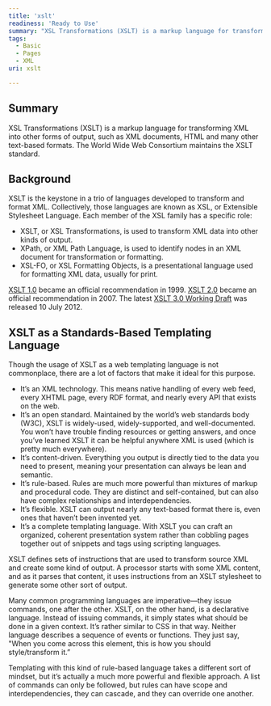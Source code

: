 ```yaml
---
title: 'xslt'
readiness: 'Ready to Use'
summary: "XSL Transformations (XSLT) is a markup language for transforming XML into other forms of output, such as XML documents, HTML and many other text-based formats. The World Wide Web Consortium maintains the XSLT standard.\n"
tags:
  - Basic
  - Pages
  - XML
uri: xslt

---
```

## Summary

XSL Transformations (XSLT) is a markup language for transforming XML into other forms of output, such as XML documents, HTML and many other text-based formats. The World Wide Web Consortium maintains the XSLT standard.

## Background

XSLT is the keystone in a trio of languages developed to transform and format XML. Collectively, those languages are known as XSL, or Extensible Stylesheet Language. Each member of the XSL family has a specific role:

-   XSLT, or XSL Transformations, is used to transform XML data into other kinds of output.
-   XPath, or XML Path Language, is used to identify nodes in an XML document for transformation or formatting.
-   XSL-FO, or XSL Formatting Objects, is a presentational language used for formatting XML data, usually for print.

[XSLT 1.0](http://www.w3.org/TR/1999/REC-xslt-19991116) became an official recommendation in 1999. [XSLT 2.0](http://www.w3.org/TR/2007/REC-xslt20-20070123/) became an official recommendation in 2007. The latest [XSLT 3.0 Working Draft](http://www.w3.org/TR/2012/WD-xslt-30-20120710/) was released 10 July 2012.

## XSLT as a Standards-Based Templating Language

Though the usage of XSLT as a web templating language is not commonplace, there are a lot of factors that make it ideal for this purpose.

-   It’s an XML technology. This means native handling of every web feed, every XHTML page, every RDF format, and nearly every API that exists on the web.
-   It’s an open standard. Maintained by the world’s web standards body (W3C), XSLT is widely-used, widely-supported, and well-documented. You won’t have trouble finding resources or getting answers, and once you’ve learned XSLT it can be helpful anywhere XML is used (which is pretty much everywhere).
-   It’s content-driven. Everything you output is directly tied to the data you need to present, meaning your presentation can always be lean and semantic.
-   It’s rule-based. Rules are much more powerful than mixtures of markup and procedural code. They are distinct and self-contained, but can also have complex relationships and interdependencies.
-   It’s flexible. XSLT can output nearly any text-based format there is, even ones that haven’t been invented yet.
-   It’s a complete templating language. With XSLT you can craft an organized, coherent presentation system rather than cobbling pages together out of snippets and tags using scripting languages.

XSLT defines sets of instructions that are used to transform source XML and create some kind of output. A processor starts with some XML content, and as it parses that content, it uses instructions from an XSLT stylesheet to generate some other sort of output.

Many common programming languages are imperative—they issue commands, one after the other. XSLT, on the other hand, is a declarative language. Instead of issuing commands, it simply states what should be done in a given context. It’s rather similar to CSS in that way. Neither language describes a sequence of events or functions. They just say, "When you come across this element, this is how you should style/transform it.”

Templating with this kind of rule-based language takes a different sort of mindset, but it’s actually a much more powerful and flexible approach. A list of commands can only be followed, but rules can have scope and interdependencies, they can cascade, and they can override one another.
